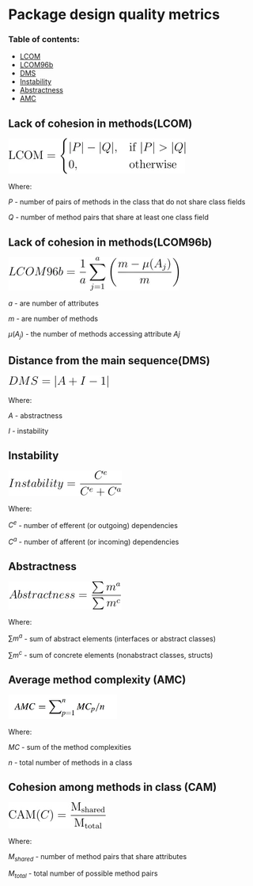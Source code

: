 # Package design quality metrics

### Table of contents:

* [ LCOM ](#lack-of-cohesion-in-methodslcom)
* [ LCOM96b ](#lack-of-cohesion-in-methodslcom96b)
* [ DMS ](#distance-from-the-main-sequencedms)
* [ Instability ](#instability)
* [ Abstractness ](#abstractness)
* [ AMC ](#average-method-complexity-amc)

## Lack of cohesion in methods(LCOM)

![LCOM](assets/LCOM.webp)

Where:

$P$ - number of pairs of methods in the class that do not share class fields

$Q$ - number of method pairs that share at least one class field

## Lack of cohesion in methods(LCOM96b)

![LCOM96b](assets/LCOM96b.webp)

$a$ - are number of attributes 

$m$ - are number of methods 

$\mu(A_j)$ - the number of methods accessing attribute $Aj$

## Distance from the main sequence(DMS)

![DMS](assets/DMS.webp)

Where:

$A$ - abstractness

$I$ - instability

## Instability

![Instability](assets/instability.webp)

Where:

$C^e$ - number of efferent (or outgoing) dependencies

$C^a$ - number of afferent (or incoming) dependencies

## Abstractness

![Abstractness](assets/abstractness.webp)

Where:

${\sum m^a}$ - sum of abstract elements (interfaces or abstract classes)

${\sum m^c}$ - sum of concrete elements (nonabstract classes, structs)

## Average method complexity (AMC)

![AMC](assets/AMC.webp)

Where:

$MC$ - sum of the method complexities

$n$ - total number of methods in a class

## Cohesion among methods in class (CAM)

![CAM](assets/CAM.jpg)

Where:

$M_{shared}$ - number of method pairs that share attributes

$M_{total}$ - total number of possible method pairs
